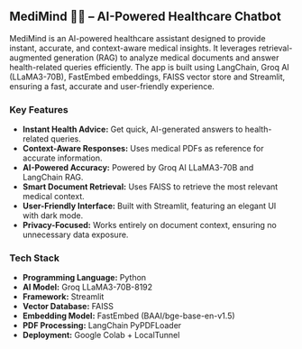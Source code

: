 ## MediMind 🧠💊 – AI-Powered Healthcare Chatbot  

MediMind is an AI-powered healthcare assistant designed to provide instant, accurate, and context-aware medical insights. It leverages retrieval-augmented generation (RAG) to analyze medical documents and answer health-related queries efficiently. The app is built using LangChain, Groq AI (LLaMA3-70B), FastEmbed embeddings, FAISS vector store and Streamlit, ensuring a fast, accurate and user-friendly experience.  

### Key Features  
- **Instant Health Advice:** Get quick, AI-generated answers to health-related queries.  
- **Context-Aware Responses:** Uses medical PDFs as reference for accurate information.  
- **AI-Powered Accuracy:** Powered by Groq AI LLaMA3-70B and LangChain RAG.  
- **Smart Document Retrieval:** Uses FAISS to retrieve the most relevant medical context.  
- **User-Friendly Interface:** Built with Streamlit, featuring an elegant UI with dark mode.  
- **Privacy-Focused:** Works entirely on document context, ensuring no unnecessary data exposure.  

### Tech Stack  
- **Programming Language:** Python  
- **AI Model:** Groq LLaMA3-70B-8192  
- **Framework:** Streamlit  
- **Vector Database:** FAISS  
- **Embedding Model:** FastEmbed (BAAI/bge-base-en-v1.5)  
- **PDF Processing:** LangChain PyPDFLoader  
- **Deployment:** Google Colab + LocalTunnel  




